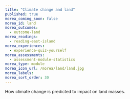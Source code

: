 ```yaml
---
title: "Climate change and land"
published: true
morea_coming_soon: false
morea_id: land
morea_outcomes:
  - outcome-land
morea_readings:
  - reading-east-island
morea_experiences:
  - experience-quiz-yourself
morea_assessments:
  - assessment-module-statistics
morea_type: module
morea_icon_url: /morea/land/land.jpg
morea_labels:
morea_sort_order: 30
---
```


How climate change is predicted to impact on land masses.
